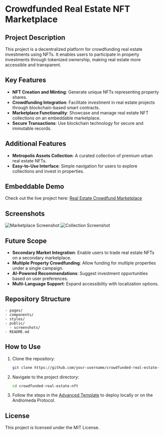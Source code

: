 # Crowdfunded Real Estate NFT Marketplace

## Project Description
This project is a decentralized platform for crowdfunding real estate investments using NFTs. It enables users to participate in property investments through tokenized ownership, making real estate more accessible and transparent.

## Key Features
- **NFT Creation and Minting**: Generate unique NFTs representing property shares.
- **Crowdfunding Integration**: Facilitate investment in real estate projects through blockchain-based smart contracts.
- **Marketplace Functionality**: Showcase and manage real estate NFT collections on an embeddable marketplace.
- **Secure Transactions**: Use blockchain technology for secure and immutable records.

## Additional Features
- **Metropolis Assets Collection**: A curated collection of premium urban real estate NFTs.
- **Easy-to-Use Interface**: Simple navigation for users to explore collections and invest in properties.

## Embeddable Demo
Check out the live project here: [Real Estate Crowdfund Marketplace](https://embedables.testnet.andromedaprotocol.io/galileo-4/REALESTATENFT)

## Screenshots
![Marketplace Screenshot](screenshots/marketplace.png)
![Collection Screenshot](screenshots/collection.png)

## Future Scope
- **Secondary Market Integration**: Enable users to trade real estate NFTs on a secondary marketplace.
- **Multiple Property Crowdfunding**: Allow funding for multiple properties under a single campaign.
- **AI-Powered Recommendations**: Suggest investment opportunities based on user preferences.
- **Multi-Language Support**: Expand accessibility with localization options.

## Repository Structure
```
- pages/
- components/
- styles/
- public/
  - screenshots/
- README.md
```

## How to Use
1. Clone the repository:
   ```bash
   git clone https://github.com/your-username/crowdfunded-real-estate-nft.git
   ```
2. Navigate to the project directory:
   ```bash
   cd crowdfunded-real-estate-nft
   ```
3. Follow the steps in the [Advanced Template](https://github.com/andromedaprotocol/andromeda-nextjs-application-starter) to deploy locally or on the Andromeda Protocol.

## License
This project is licensed under the MIT License.
